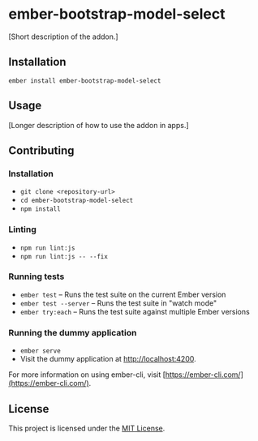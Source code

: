 ember-bootstrap-model-select
==============================================================================

[Short description of the addon.]

Installation
------------------------------------------------------------------------------

```
ember install ember-bootstrap-model-select
```


Usage
------------------------------------------------------------------------------

[Longer description of how to use the addon in apps.]


Contributing
------------------------------------------------------------------------------

### Installation

* `git clone <repository-url>`
* `cd ember-bootstrap-model-select`
* `npm install`

### Linting

* `npm run lint:js`
* `npm run lint:js -- --fix`

### Running tests

* `ember test` – Runs the test suite on the current Ember version
* `ember test --server` – Runs the test suite in "watch mode"
* `ember try:each` – Runs the test suite against multiple Ember versions

### Running the dummy application

* `ember serve`
* Visit the dummy application at [http://localhost:4200](http://localhost:4200).

For more information on using ember-cli, visit [https://ember-cli.com/](https://ember-cli.com/).

License
------------------------------------------------------------------------------

This project is licensed under the [MIT License](LICENSE.md).
